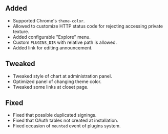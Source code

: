 ## Added

- Supported Chrome's `theme-color`.
- Allowed to customize HTTP status code for rejecting accessing private texture.
- Added configurable "Explore" menu.
- Custom `PLUGINS_DIR` with relative path is allowed.
- Added link for editing announcement.

## Tweaked

- Tweaked style of chart at administration panel.
- Optimized panel of changing theme color.
- Tweaked some links at closet page.

## Fixed

- Fixed that possible duplicated signings.
- Fixed that OAuth tables not created at installation.
- Fixed occasion of `mounted` event of plugins system.
